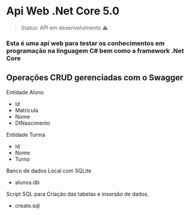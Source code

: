 <h1> Api Web .Net Core 5.0 </h1>

> Status: API em desenvolvimento ⚠️

### Esta é uma api web para testar os conhecimentos em programação na linguagem C# bem como a framework .Net Core

## Operações CRUD gerenciadas com o Swagger 

Entidade Aluno

+ Id
+ Matricula
+ Nome
+ DtNascimento

Entidade Turma

+ Id
+ Nome
+ Turno

Banco de dados Local com SQLite

+ alunos.db

Script SQL para Criação das tabelas e insersão de dados.

+ create.sql